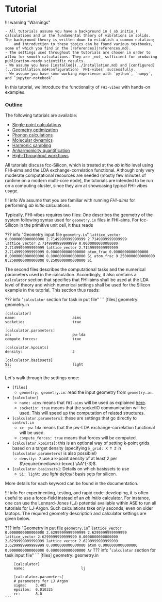 # Tutorial

!!! warning "Warnings"

	- All tutorials assume you have a background in (_ab initio_) calculations and in the fundamental theory of vibrations in solids. The background theory is written down to establish a common notation;
	    and introduction to these topics can be found various textbooks, some of which you find in the [references](references.md).
	- The settings used throughout the tutorials are chosen in order to allow for smooth calculations. They are _not_ sufficient for producing publication-ready scientific results.
	- We assume you have [installed](../Installation.md) and [configured](../Installation.md#configuration) `FHI-vibes` successfully.
	- We assume you have some working experience with `python`, `numpy`, and `jupyter-notebook`.

In this tutorial, we introduce the functionality of `FHI-vibes` with hands-on examples.

### Outline

The following tutorials are available:

- [Single point calculations](0_singlepoint.md)
- [Geometry optimization](1_geometry_optimization.md)
- [Phonon calculations](2_phonopy_intro.md)
- [Molecular dynamics](3_md_intro.md)
- [Harmonic sampling](4_statistical_sampling.md)
- [Anharmonicity quantification](5_anharmonicity_quantification.md)
- [High-Throughput workflows](../High_Throughput/Tutorial/0_configuring_fw_for_vibes.md)

All tutorials discuss fcc-Silicon, which is treated at the _ab initio_ level using FHI-aims and the LDA exchange-correlation functional.
Although only very moderate computational resources are needed (mostly few minutes of runtime on a modern multi-core node), the tutorials
are intended to be run on a computing cluster, since they aim at showcasing typical
FHI-vibes usage.

!!! info
	We assume that you are familiar with running *FHI-aims* for performing _ab initio_ calculations.



Typically, FHI-vibes requires two files: One describes the geometry of the system
following  syntax used for `geometry.in` files in FHI-aims. For fcc-Silicon in the
primitive unit cell, it thus reads

??? info "Geometry input file `geometry.in`"
    ```
    lattice_vector 0.0000000000000000 2.7149999999999999 2.7149999999999999
    lattice_vector 2.7149999999999999 0.0000000000000000 2.7149999999999999
    lattice_vector 2.7149999999999999 2.7149999999999999 0.0000000000000000
    atom_frac 0.0000000000000000 0.0000000000000000 0.0000000000000000 Si
    atom_frac 0.2500000000000000 0.2500000000000000 0.2500000000000000 Si
    ```

The second files describes the computational tasks and the numerical parameters used
in the calculation. Accordingly, it also contains a `calculator` section that specifies
that FHI-aims shall be used at the LDA level of theory and which numerical settings shall
be used for the Silicon example in the tutorial. This section thus reads:

??? info "`calculator` section for task in put file"
    ```
	[files]
	geometry:                      geometry.in

    [calculator]
    name:                          aims
    socketio:                      true

    [calculator.parameters]
    xc:                            pw-lda
    compute_forces:                true

    [calculator.kpoints]
    density:                       2

    [calculator.basissets]
    Si:                            light
    ```

Let's walk through the settings once:

- `[files]`
	- `geometry: geometry.in`: read the input geometry from `geometry.in`.
- `[calculator]`
	- `name: aims` means that `FHI-aims` will be used as explained [here](../Documentation/calculator_setup.md#calculator).
	- `socketio: true` means that the socketIO communication will be used. This will speed up the computation of related structures.
- `[calculator.parameters]`: these are settings that go directly to `control.in`
	- `xc: pw-lda` means that the pw-LDA exchange-correlation functional will be used.
	- `compute_forces: true` means that forces will be computed.
- `[calculator.kpoints]`: this is an optional way of setting k-point grids based on a target density (specifying `k_grid: X Y Z` in `[calculator.parameters]` is also possible!)
	- `density: 2` use a k-point density of at least 2 per $\require{mediawiki-texvc} \AA^{-3}$.
- `[calculator.basissets]`: Details on which basissets to use
	- `Si: light`: use _light default_ basis sets for silicon.

More details for each keyword can be found in the documentation.


!!! info
    For experimenting, testing, and rapid code-developing, it is often useful to use a force-field instead of an
    _ab initio_ calculator. For instance, one can use the Lennard-Jones (LJ) potential available within ASE to run all
    tutorials for LJ-Argon. Such calculations take only seconds, even on older laptops. The required geometry description
    and calculator settings are given below.


??? info "Geometry in put file `geometry.in`"
    ```
    lattice_vector 0.0000000000000000 2.6299999999999999 2.6299999999999999
    lattice_vector 2.6299999999999999 0.0000000000000000 2.6299999999999999
    lattice_vector 2.6299999999999999 2.6299999999999999 0.0000000000000000
    atom 0.0000000000000000 0.0000000000000000 0.0000000000000000 Ar
    ```
??? info "`calculator` section for task input file"
    ```
    	[files]
		geometry:                      geometry.in

        [calculator]
        name:                          lj

        [calculator.parameters]
        # parameters for LJ Argon
        sigma:    3.405
        epsilon:  0.010325
        rc:       8.0
    ```
